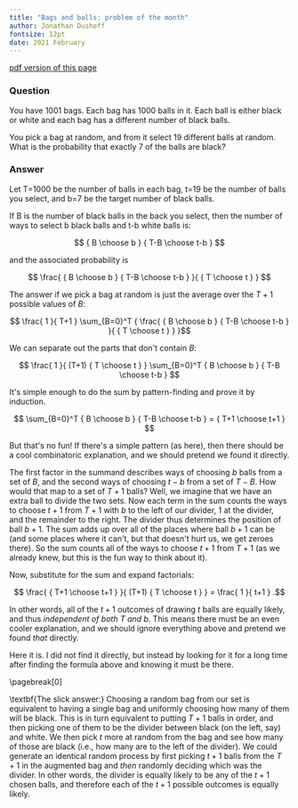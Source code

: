 ```yaml
---
title: "Bags and balls: problem of the month"
author: Jonathan Dushoff
fontsize: 12pt
date: 2021 February
---
```


[pdf version of this page](urns.pdf)

### Question

You have 1001 bags. Each bag has 1000 balls in it. Each ball is either
black or white and each bag has a different number of black balls.

You pick a bag at random, and from it select 19 different balls at
random. What is the probability that exactly 7 of the balls are black?

### Answer

Let T=1000 be the number of balls in each bag, t=19 be the number of balls you select, and b=7 be the target number of black balls.

If B is the number of black balls in the back you select, then the number of ways to select b black balls and t-b white balls is:

$$ { B \choose b } { T-B \choose t-b } $$

and the associated probability is 

$$ \frac{ { B \choose b } { T-B \choose t-b }  }{  { T \choose t }  } $$

The answer if we pick a bag at random is just the average over the $T+1$ possible values of $B$:

$$ \frac{  1  }{  T+1  } \sum_{B=0}^T { \frac{  { B \choose b } { T-B \choose t-b }  }{  { T \choose t }  } }$$

We can separate out the parts that don't contain $B$:

$$ \frac{  1  }{  (T+1) { T \choose t }  } \sum_{B=0}^T { B \choose b } { T-B \choose t-b } $$

It's simple enough to do the sum by pattern-finding and prove it by induction. 

$$ \sum_{B=0}^T { B \choose b } { T-B \choose t-b }  = { T+1 \choose t+1 } $$

But that's no fun! If there's a simple pattern (as here), then there should be a cool combinatoric explanation, and we should pretend we found it directly.

The first factor in the summand describes ways of choosing $b$ balls from a set of $B$, and the second ways of choosing $t-b$ from a set of $T-B$. How would that map to a set of $T+1$ balls? Well, we imagine that we have an extra ball to divide the two sets. Now each term in the sum counts the ways to choose $t+1$ from $T+1$ with $b$ to the left of our divider, 1 at the divider, and the remainder to the right. The divider thus determines the position of ball $b+1$. The sum adds up over all of the places where ball $b+1$ can be (and some places where it can't, but that doesn't hurt us, we get zeroes there). So the sum counts all of the ways to choose $t+1$ from $T+1$ (as we already knew, but this is the fun way to think about it).

Now, substitute for the sum and expand factorials:

$$ \frac{  { T+1 \choose t+1 }  }{  (T+1) { T \choose t }  }  = \frac{  1  }{  t+1  } .$$

In other words, all of the $t+1$ outcomes of drawing $t$ balls are equally likely, and thus _independent of both $T$ and $b$_. This means there must be an even cooler explanation, and we should ignore everything above and pretend we found _that_ directly.

Here it is. I did not find it directly, but instead by looking for it for a long time after finding the formula above and knowing it must be there.

\pagebreak[0]

\textbf{The slick answer:} Choosing a random bag from our set is equivalent to having a single bag and uniformly choosing how many of them will be black. This is in turn equivalent to putting $T+1$ balls in order, and then picking one of them to be the divider between black (on the left, say) and white. We then pick $t$ more at random from the bag and see how many of those are black (i.e., how many are to the left of the divider). We could generate an identical random process by first picking $t+1$ balls from the $T+1$ in the augmented bag and _then_ randomly deciding which was the divider. In other words, the divider is equally likely to be any of the $t+1$ chosen balls, and therefore each of the $t+1$ possible outcomes is equally likely. 
